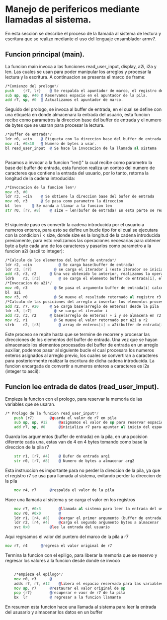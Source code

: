 # Manejo de perifericos mediante llamadas al sistema.


En esta seccion se describe el proceso de la llamada al sistema de lectura y escritura que se realizo mediante el uso del lenguaje ensamblador armv7.

## Funcion principal (main).

La funcion main invoca a las funciones read_user_input, display, a2i, i2a y len. Las cuales se usan para poder manipular los arreglos y procesar la lectura y la escritura. A continuacion se presenta el marco de frame:

```asm
/*Comienzo del prologo*/
push	{r7, lr}	@ Se respalda el apuntador de marco, el registro de enlace y se incrementa la direccion.
sub	sp, sp, #40	@ Reservamos espacio en el apuntador de la pila.
add	r7, sp, #0	@ Actualizamos el apuntador de marco. 

```
Seguido del prologo, se invoca al buffer de entrada, en el cual se define con una etiqueta en donde almacenara la entrada del usuario, esta funcion recibe como parametros la direccion base del buffer de entrada y el numero de bytes que se usaran para procesar la lectura.

```asm
/*Buffer de entrada*/
ldr r0, =cin	@ Etiqueta con la direccion base del buffer de entrada.
mov r1, #0x10	@ Numero de bytes a usar.
bl read_user_input	@ Se hace la invocacion de la llamada al sistema
  
```
Pasamos a invocar a la funcion "len()" la cual recibe como parametro la base del buffer de entrada, esta funcion realiza un conteo del numero de caracteres que contiene la entrada del usuario, por lo tanto, retorna la longitud de la cadena introducida:

```asm
/*Invocacion de la funcion len*/
mov	r3, #0
ldr	r3, =cin 	@ Se obtiene la direccion base del bufer de entrada
mov	r0, r3		@ Se pasa como parametro la direccion
bl	len		@ Se manda a llamar a la funcion len
str	r0, [r7, #8]  	@ size = len(bufer de entrada) En esta parte se respalda la longitud de la cadena
  
```
El siguiente paso es convertir la cadena introducida por el usuario a numeros enteros, para esto se define un bucle tipo for el cual se ejecutara con la condicion i < size, donde size es la longitud de la cadena introducida previamente, para esto realizamos las operaciones necesarias para obtener byte a byte cada uno de los caracteres y pasarlos como parametro a la funcion a2i (ascii to integer):
  
```asm
/*Calculo de los elementos del buffer de entrada*/
ldr r2, =cin			@ Se carga base(buffer de entrada)
ldr	r3, [r7]		  @ se carga el iterador i (este iterador se inicializa y respalda antes de entrar al bucle for)
add	r3, r3, r2		@ Una vez obtenido lo anterior, realizamos la operacion: buffer de entrada [i] = base(buffer de entrada) + i  
ldrb	r3, [r3]		@ se carga el elemento buffer de entrada[i], el cual se pasara como parametro a la funcion a2i()
/*Invocacion de a2i*/
mov	r0, r3			  @ Se pasa el argumento buffer de entrada[i] calculado previamente
bl	a2i
mov	r3, r0			  @ Se mueve el resultado retornado al registro r3
/*Calculo de las posiciones del arreglo a insertar los elementos procesados por a2i*/
add	r2, r7, #20		@ Se carga base(arreglo de enteros) desde la pila
ldr	r3, [r7]		  @ se carga el iterador i
add	r3, r3, r2		@ base(arreglo de enteros) + i y se almacena en r3 la posicion
mov	r2, r1			  @ Se mueve el valor retornado por a2i a r2
strb	r2, [r3]		@ array de enteros[i] = a2i(buffer de entrada[i]) se almacena el resultado obtenido en la posicion calculada del arreglo
```
Este proceso se repite hasta que se termine de recorrer y procesar las direcciones de los elementos del buffer de entrada.
Una vez que se hayan almacenado los elementos procesados del buffer de entrada en un arreglo auxiliar, podemos pasar al siguiente bucle el cual procesara los numeros enteros asignados al arreglo previo, los cuales se convertiran a caracteres para posteriormente realizar la escritura de dicha cadena introducida. La funcion encargada de convertir a numeros enteros a caracteres es i2a (integer to ascii):
  

## Funcion lee entrada de datos (read_user_imput).

Empieza la funcion con el prologo, para reservar la memoria de las variables que se usaran.
```asm
/* Prologo de la funcion read_user_input*/
	push {r7} 		@guarda el valor de r7 en pila 
	sub sp, sp, #12		@asignamos el valor de sp para reservar espacio para las variables 
	add r7, sp, #0		@inicializa r7 para apuntar al inicio del espacio reservado 
```
Guarda  los argumentos (buffer de entrada) en la pila, en una pocision diferente cada una, estas van de 4 en 4 bytes tomando como base la direccion de la pila r7

```asm
	str r1, [r7, #4] 	@ Bufer de entrada arg1
	str r0, [r7, #8] 	@ Numero de bytes a almacenar arg2
```
Esta instruccion es importante para no perder la direccion de la pila, ya que el registro r7 se usa para llamada al sistema, evitando perder la direccion de la pila 
```asm
	mov r4, r7		@respalda el valor de la pila 
```
Hace una llamada al sistema y se carga el valor en los registros 
```asm
	mov r7, #0x3		@llamada al sistema para leer la entrada del usuario 
	mov r0, #0x0		@
	ldr r1, [r4, #8]	@cargar el primer argumento (buffer de entrada) en r1
	ldr r2, [r4, #4]	@carga el segundo argumento bytes a almacenar 
	svc 0x0			@lee la entrada del usuario
```
Aqui regrsamos el valor del puntero del marco de la pila a r7
```asm
mov r7, r4		@regresa el valor original de r7
```
Termina la funcion con el epiligo, para liberar la memoria que se reservo y regresar los valores a la funcion desde donde se invoco

```asm
	
	/*empieza el epilogo*/
	mov r0, r3		@
	adds r7, r7, #12	@libera el espacio reservado para las variables 
	mov sp, r7		@restaurar el valor original de sp 
	pop {r7}		@recuperar e vaor de r7 de la pila 
	bx  lr			@ regresar a la funcion llamante 

```
En resumen esta funcion hace una llamada al sistema para leer la entrada del ususario y almacenar los datos en un buffer 
  
